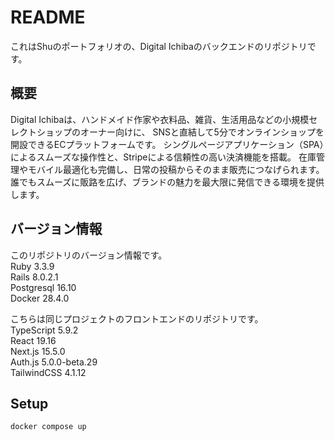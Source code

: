 # README

これはShuのポートフォリオの、Digital Ichibaのバックエンドのリポジトリです。

## 概要
Digital Ichibaは、ハンドメイド作家や衣料品、雑貨、生活用品などの小規模セレクトショップのオーナー向けに、
SNSと直結して5分でオンラインショップを開設できるECプラットフォームです。
シングルページアプリケーション（SPA）によるスムーズな操作性と、Stripeによる信頼性の高い決済機能を搭載。
在庫管理やモバイル最適化も完備し、日常の投稿からそのまま販売につなげられます。
誰でもスムーズに販路を広げ、ブランドの魅力を最大限に発信できる環境を提供します。

## バージョン情報
このリポジトリのバージョン情報です。  
Ruby 3.3.9  
Rails 8.0.2.1  
Postgresql 16.10  
Docker 28.4.0  

こちらは同じプロジェクトのフロントエンドのリポジトリです。  
TypeScript 5.9.2  
React 19.16  
Next.js 15.5.0  
Auth.js 5.0.0-beta.29  
TailwindCSS 4.1.12  

## Setup
```
docker compose up
```
